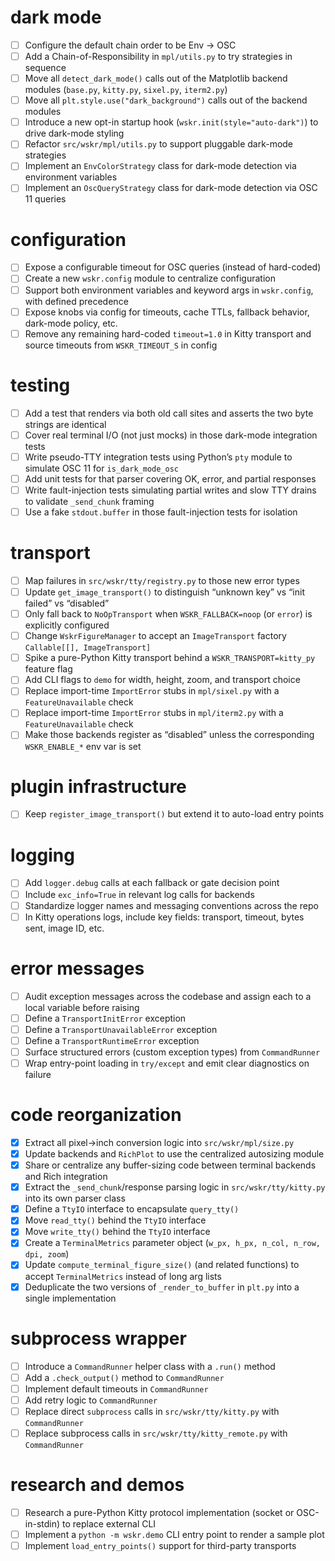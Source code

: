 # dark mode

* [ ] Configure the default chain order to be Env → OSC
* [ ] Add a Chain-of-Responsibility in `mpl/utils.py` to try strategies in sequence
* [ ] Move all `detect_dark_mode()` calls out of the Matplotlib backend modules (`base.py`, `kitty.py`, `sixel.py`, `iterm2.py`)
* [ ] Move all `plt.style.use("dark_background")` calls out of the backend modules
* [ ] Introduce a new opt-in startup hook (`wskr.init(style="auto-dark")`) to drive dark-mode styling
* [ ] Refactor `src/wskr/mpl/utils.py` to support pluggable dark-mode strategies
* [ ] Implement an `EnvColorStrategy` class for dark-mode detection via environment variables
* [ ] Implement an `OscQueryStrategy` class for dark-mode detection via OSC 11 queries

# configuration

* [ ] Expose a configurable timeout for OSC queries (instead of hard-coded)
* [ ] Create a new `wskr.config` module to centralize configuration
* [ ] Support both environment variables and keyword args in `wskr.config`, with defined precedence
* [ ] Expose knobs via config for timeouts, cache TTLs, fallback behavior, dark-mode policy, etc.
* [ ] Remove any remaining hard-coded `timeout=1.0` in Kitty transport and source timeouts from `WSKR_TIMEOUT_S` in config

# testing

* [ ] Add a test that renders via both old call sites and asserts the two byte strings are identical
* [ ] Cover real terminal I/O (not just mocks) in those dark-mode integration tests
* [ ] Write pseudo-TTY integration tests using Python’s `pty` module to simulate OSC 11 for `is_dark_mode_osc`
* [ ] Add unit tests for that parser covering OK, error, and partial responses
* [ ] Write fault-injection tests simulating partial writes and slow TTY drains to validate `_send_chunk` framing
* [ ] Use a fake `stdout.buffer` in those fault-injection tests for isolation

# transport

* [ ] Map failures in `src/wskr/tty/registry.py` to those new error types
* [ ] Update `get_image_transport()` to distinguish “unknown key” vs “init failed” vs “disabled”
* [ ] Only fall back to `NoOpTransport` when `WSKR_FALLBACK=noop` (or `error`) is explicitly configured
* [ ] Change `WskrFigureManager` to accept an `ImageTransport` factory `Callable[[], ImageTransport]`
* [ ] Spike a pure-Python Kitty transport behind a `WSKR_TRANSPORT=kitty_py` feature flag
* [ ] Add CLI flags to `demo` for width, height, zoom, and transport choice
* [ ] Replace import-time `ImportError` stubs in `mpl/sixel.py` with a `FeatureUnavailable` check
* [ ] Replace import-time `ImportError` stubs in `mpl/iterm2.py` with a `FeatureUnavailable` check
* [ ] Make those backends register as “disabled” unless the corresponding `WSKR_ENABLE_*` env var is set

# plugin infrastructure

* [ ] Keep `register_image_transport()` but extend it to auto-load entry points

# logging

* [ ] Add `logger.debug` calls at each fallback or gate decision point
* [ ] Include `exc_info=True` in relevant log calls for backends
* [ ] Standardize logger names and messaging conventions across the repo
* [ ] In Kitty operations logs, include key fields: transport, timeout, bytes sent, image ID, etc.

# error messages

* [ ] Audit exception messages across the codebase and assign each to a local variable before raising
* [ ] Define a `TransportInitError` exception
* [ ] Define a `TransportUnavailableError` exception
* [ ] Define a `TransportRuntimeError` exception
* [ ] Surface structured errors (custom exception types) from `CommandRunner`
* [ ] Wrap entry-point loading in `try/except` and emit clear diagnostics on failure

# code reorganization

* [x] Extract all pixel→inch conversion logic into `src/wskr/mpl/size.py`
* [x] Update backends and `RichPlot` to use the centralized autosizing module
* [x] Share or centralize any buffer-sizing code between terminal backends and Rich integration
* [x] Extract the `_send_chunk`/response parsing logic in `src/wskr/tty/kitty.py` into its own parser class
* [x] Define a `TtyIO` interface to encapsulate `query_tty()`
* [x] Move `read_tty()` behind the `TtyIO` interface
* [x] Move `write_tty()` behind the `TtyIO` interface
* [x] Create a `TerminalMetrics` parameter object (`w_px, h_px, n_col, n_row, dpi, zoom`)
* [x] Update `compute_terminal_figure_size()` (and related functions) to accept `TerminalMetrics` instead of long arg lists
* [x] Deduplicate the two versions of `_render_to_buffer` in `plt.py` into a single implementation

# subprocess wrapper

* [ ] Introduce a `CommandRunner` helper class with a `.run()` method
* [ ] Add a `.check_output()` method to `CommandRunner`
* [ ] Implement default timeouts in `CommandRunner`
* [ ] Add retry logic to `CommandRunner`
* [ ] Replace direct `subprocess` calls in `src/wskr/tty/kitty.py` with `CommandRunner`
* [ ] Replace subprocess calls in `src/wskr/tty/kitty_remote.py` with `CommandRunner`

# research and demos

* [ ] Research a pure-Python Kitty protocol implementation (socket or OSC-in-stdin) to replace external CLI
* [ ] Implement a `python -m wskr.demo` CLI entry point to render a sample plot
* [ ] Implement `load_entry_points()` support for third-party transports

